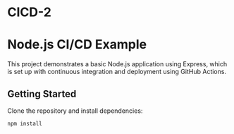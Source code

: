 # CICD-2
# Node.js CI/CD Example

This project demonstrates a basic Node.js application using Express, which is set up with continuous integration and deployment using GitHub Actions.

## Getting Started

Clone the repository and install dependencies:

```bash
npm install
